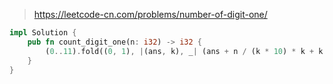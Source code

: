 > https://leetcode-cn.com/problems/number-of-digit-one/

``` rust
impl Solution {
    pub fn count_digit_one(n: i32) -> i32 {
        (0..11).fold((0, 1), |(ans, k), _| (ans + n / (k * 10) * k + k.min((n % (k * 10) - k + 1).max(0)), k * 10)).0
    }
}
```